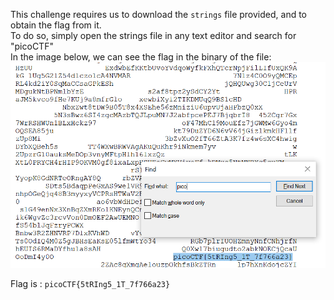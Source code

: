 This challenge requires us to download the `strings` file provided, and to obtain the flag from it.\
To do so, simply open the strings file in any text editor and search for "picoCTF"\
In the image below, we can see the flag in the binary of the file:\
![Image of exploit](https://github.com/joelczk/CTF/blob/main/images/stringit.PNG)


Flag is : `picoCTF{5tRIng5_1T_7f766a23}`
